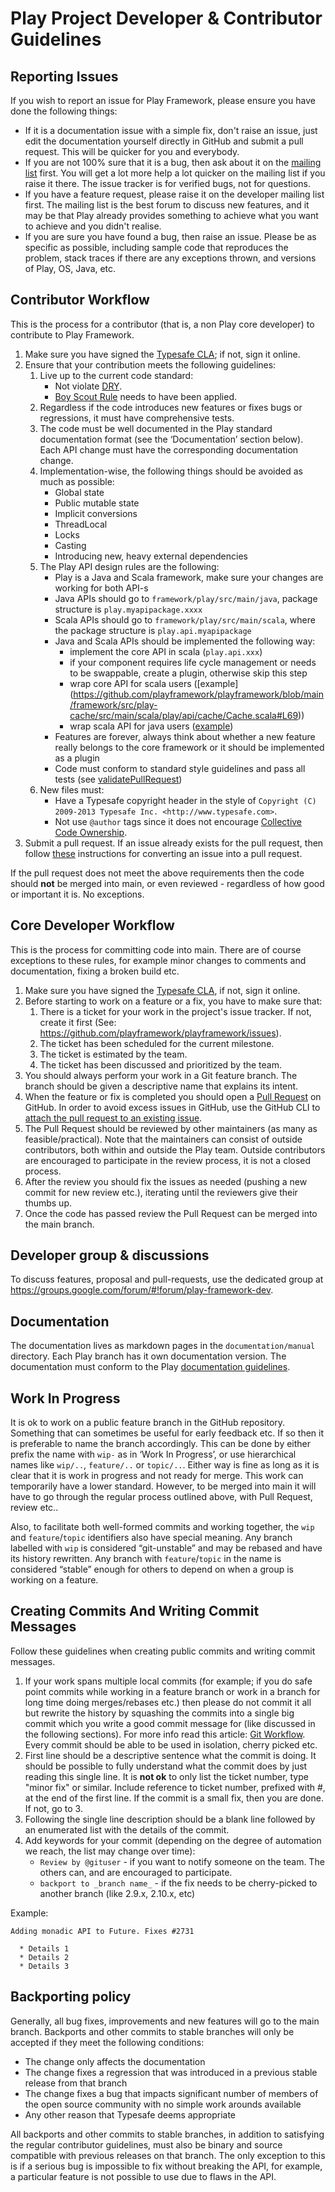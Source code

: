 # Play Project Developer & Contributor Guidelines

## Reporting Issues

If you wish to report an issue for Play Framework, please ensure you have done the following things:

* If it is a documentation issue with a simple fix, don't raise an issue, just edit the documentation yourself directly in GitHub and submit a pull request.  This will be quicker for you and everybody.
* If you are not 100% sure that it is a bug, then ask about it on the [mailing list](http://groups.google.com/forum/#!forum/play-framework) first.  You will get a lot more help a lot quicker on the mailing list if you raise it there.  The issue tracker is for verified bugs, not for questions.
* If you have a feature request, please raise it on the developer mailing list first.  The mailing list is the best forum to discuss new features, and it may be that Play already provides something to achieve what you want to achieve and you didn't realise.
* If you are sure you have found a bug, then raise an issue.  Please be as specific as possible, including sample code that reproduces the problem, stack traces if there are any exceptions thrown, and versions of Play, OS, Java, etc.

## Contributor Workflow

This is the process for a contributor (that is, a non Play core developer) to contribute to Play Framework.

1. Make sure you have signed the [Typesafe CLA](http://www.typesafe.com/contribute/cla); if not, sign it online.
2. Ensure that your contribution meets the following guidelines:
    1. Live up to the current code standard:
        - Not violate [DRY](http://programmer.97things.oreilly.com/wiki/index.php/Don%27t_Repeat_Yourself).
        - [Boy Scout Rule](http://programmer.97things.oreilly.com/wiki/index.php/The_Boy_Scout_Rule) needs to have been applied.
    2. Regardless if the code introduces new features or fixes bugs or regressions, it must have comprehensive tests.
    3. The code must be well documented in the Play standard documentation format (see the ‘Documentation’ section below). Each API change must have the corresponding documentation change.
    4. Implementation-wise, the following things should be avoided as much as possible:
        * Global state
        * Public mutable state
        * Implicit conversions
        * ThreadLocal
        * Locks
        * Casting
        * Introducing new, heavy external dependencies
    5. The Play API design rules are the following:
        * Play is a Java and Scala framework, make sure your changes are working for both API-s
        * Java APIs should go to `framework/play/src/main/java`, package structure is `play.myapipackage.xxxx`
        * Scala APIs should go to `framework/play/src/main/scala`, where the package structure is `play.api.myapipackage`
        * Java and Scala APIs should be implemented the following way:
            * implement the core API in scala (`play.api.xxx`)
            * if your component requires life cycle management or needs to be swappable, create a plugin, otherwise skip this step
            * wrap core API for scala users ([example]  (https://github.com/playframework/playframework/blob/main/framework/src/play-cache/src/main/scala/play/api/cache/Cache.scala#L69))
            * wrap scala API for java users ([example](https://github.com/playframework/playframework/blob/main/framework/src/play-cache/src/main/java/play/cache/Cache.java))
        * Features are forever, always think about whether a new feature really belongs to the core framework or it should be implemented as a plugin
        * Code must conform to standard style guidelines and pass all tests (see [validatePullRequest](https://github.com/playframework/playframework/blob/main/framework/validatePullRequest))
    6. New files must:
       *  Have a Typesafe copyright header in the style of ``Copyright (C) 2009-2013 Typesafe Inc. <http://www.typesafe.com>``.
       * Not use ``@author`` tags since it does not encourage [Collective Code Ownership](http://www.extremeprogramming.org/rules/collective.html).
3. Submit a pull request.  If an issue already exists for the pull request, then follow [these](http://opensoul.org/blog/archives/2012/11/09/convert-a-github-issue-into-a-pull-request/) instructions for converting an issue into a pull request.

If the pull request does not meet the above requirements then the code should **not** be merged into main, or even reviewed - regardless of how good or important it is. No exceptions.

## Core Developer Workflow

This is the process for committing code into main. There are of course exceptions to these rules, for example minor changes to comments and documentation, fixing a broken build etc.

1. Make sure you have signed the [Typesafe CLA](http://www.typesafe.com/contribute/cla), if not, sign it online.
2. Before starting to work on a feature or a fix, you have to make sure that:
    1. There is a ticket for your work in the project's issue tracker. If not, create it first (See: https://github.com/playframework/playframework/issues).
    2. The ticket has been scheduled for the current milestone.
    3. The ticket is estimated by the team.
    4. The ticket has been discussed and prioritized by the team.
3. You should always perform your work in a Git feature branch. The branch should be given a descriptive name that explains its intent.
4. When the feature or fix is completed you should open a [Pull Request](https://help.github.com/articles/using-pull-requests) on GitHub.  In order to avoid excess issues in GitHub, use the GitHub CLI to [attach the pull request to an existing issue](http://opensoul.org/blog/archives/2012/11/09/convert-a-github-issue-into-a-pull-request/).
5. The Pull Request should be reviewed by other maintainers (as many as feasible/practical). Note that the maintainers can consist of outside contributors, both within and outside the Play team. Outside contributors are encouraged to participate in the review process, it is not a closed process.
6. After the review you should fix the issues as needed (pushing a new commit for new review etc.), iterating until the reviewers give their thumbs up.
7. Once the code has passed review the Pull Request can be merged into the main branch. 

## Developer group & discussions

To discuss features, proposal and pull-requests, use the dedicated group at https://groups.google.com/forum/#!forum/play-framework-dev.


## Documentation

The documentation lives as markdown pages in the `documentation/manual` directory. Each Play branch has it own documentation version.  The documentation must conform to the Play [documentation guidelines](http://www.playframework.com/documentation/latest/Documentation).

## Work In Progress

It is ok to work on a public feature branch in the GitHub repository. Something that can sometimes be useful for early feedback etc. If so then it is preferable to name the branch accordingly. This can be done by either prefix the name with ``wip-`` as in ‘Work In Progress’, or use hierarchical names like ``wip/..``, ``feature/..`` or ``topic/..``. Either way is fine as long as it is clear that it is work in progress and not ready for merge. This work can temporarily have a lower standard. However, to be merged into main it will have to go through the regular process outlined above, with Pull Request, review etc.. 

Also, to facilitate both well-formed commits and working together, the ``wip`` and ``feature``/``topic`` identifiers also have special meaning.   Any branch labelled with ``wip`` is considered “git-unstable” and may be rebased and have its history rewritten.   Any branch with ``feature``/``topic`` in the name is considered “stable” enough for others to depend on when a group is working on a feature.

## Creating Commits And Writing Commit Messages

Follow these guidelines when creating public commits and writing commit messages.

1. If your work spans multiple local commits (for example; if you do safe point commits while working in a feature branch or work in a branch for long time doing merges/rebases etc.) then please do not commit it all but rewrite the history by squashing the commits into a single big commit which you write a good commit message for (like discussed in the following sections). For more info read this article: [Git Workflow](http://sandofsky.com/blog/git-workflow.html). Every commit should be able to be used in isolation, cherry picked etc.
2. First line should be a descriptive sentence what the commit is doing. It should be possible to fully understand what the commit does by just reading this single line. It is **not ok** to only list the ticket number, type "minor fix" or similar. Include reference to ticket number, prefixed with #, at the end of the first line. If the commit is a small fix, then you are done. If not, go to 3.
3. Following the single line description should be a blank line followed by an enumerated list with the details of the commit.
4. Add keywords for your commit (depending on the degree of automation we reach, the list may change over time):
    * ``Review by @gituser`` - if you want to notify someone on the team. The others can, and are encouraged to participate.
    * ``backport to _branch name_`` - if the fix needs to be cherry-picked to another branch (like 2.9.x, 2.10.x, etc)

Example:

    Adding monadic API to Future. Fixes #2731

      * Details 1
      * Details 2
      * Details 3

## Backporting policy

Generally, all bug fixes, improvements and new features will go to the main branch.  Backports and other commits to stable branches will only be accepted if they meet the following conditions:

* The change only affects the documentation
* The change fixes a regression that was introduced in a previous stable release from that branch
* The change fixes a bug that impacts significant number of members of the open source community with no simple work arounds available
* Any other reason that Typesafe deems appropriate

All backports and other commits to stable branches, in addition to satisfying the regular contributor guidelines, must also be binary and source compatible with previous releases on that branch.  The only exception to this is if a serious bug is impossible to fix without breaking the API, for example, a particular feature is not possible to use due to flaws in the API.

